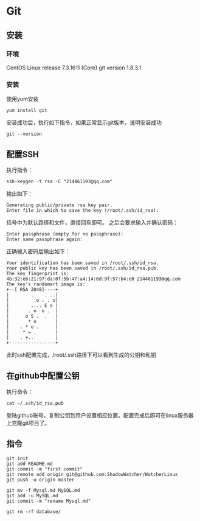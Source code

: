 # Git

## 安装
### 环境
CentOS Linux release 7.3.1611 (Core)
git version 1.8.3.1

### 安装
使用yum安装
```
yum install git
```

安装成功后，执行如下指令，如果正常显示git版本，说明安装成功
```
git --version
```

## 配置SSH
执行指令：
```
ssh-keygen -t rsa -C "214461193@qq.com"
```
输出如下：
```
Generating public/private rsa key pair.
Enter file in which to save the key (/root/.ssh/id_rsa):
```
括号中为默认路径和文件，直接回车即可。
之后会要求输入并确认密码：
```
Enter passphrase (empty for no passphrase):
Enter same passphrase again:
```
正确输入密码后输出如下：
```
Your identification has been saved in /root/.ssh/id_rsa.
Your public key has been saved in /root/.ssh/id_rsa.pub.
The key fingerprint is:
4b:32:eb:21:97:da:0f:5b:47:a4:14:6d:9f:57:b4:e0 214461193@qq.com
The key's randomart image is:
+--[ RSA 2048]----+
|        ..   . ..|
|         .o . . o|
|        .... E o |
|       . o  o .  |
|      o S .  .   |
|       * o       |
|    . * o .      |
|     * = .       |
|    . +..        |
+-----------------+
```
此时ssh配置完成，/root/.ssh路径下可以看到生成的公钥和私钥

## 在github中配置公钥
执行命令：
```
cat ~/.ssh/id_rsa.pub
```
登陆github账号，复制公钥到用户设置相应位置。配置完成后即可在linux服务器上克隆git项目了。

## 指令
```
git init
git add README.md
git commit -m "first commit"
git remote add origin git@github.com:ShadowWatcher/WatcherLinux
git push -u origin master

git mv -f Mysql.md MySQL.md
git add -u MySQL.md
git commit -m "rename Mysql.md"

git rm -rf database/
```
